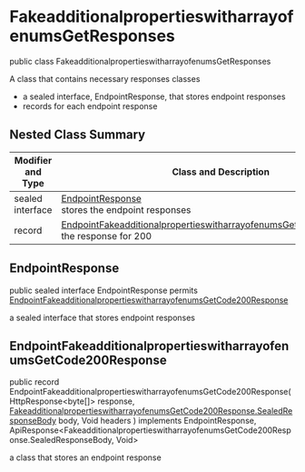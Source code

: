 # FakeadditionalpropertieswitharrayofenumsGetResponses

public class FakeadditionalpropertieswitharrayofenumsGetResponses

A class that contains necessary responses classes
- a sealed interface, EndpointResponse, that stores endpoint responses
- records for each endpoint response

## Nested Class Summary
| Modifier and Type | Class and Description |
| ----------------- | --------------------- |
| sealed interface | [EndpointResponse](#endpointresponse)<br> stores the endpoint responses |
| record | [EndpointFakeadditionalpropertieswitharrayofenumsGetCode200Response](#endpointfakeadditionalpropertieswitharrayofenumsgetcode200response)<br> the response for 200 |

## EndpointResponse
public sealed interface EndpointResponse permits<br>
[EndpointFakeadditionalpropertieswitharrayofenumsGetCode200Response](#endpointfakeadditionalpropertieswitharrayofenumsgetcode200response)

a sealed interface that stores endpoint responses

## EndpointFakeadditionalpropertieswitharrayofenumsGetCode200Response
public record EndpointFakeadditionalpropertieswitharrayofenumsGetCode200Response(
    HttpResponse<byte[]> response,
    [FakeadditionalpropertieswitharrayofenumsGetCode200Response.SealedResponseBody](../../../paths/fakeadditionalpropertieswitharrayofenums/get/responses/FakeadditionalpropertieswitharrayofenumsGetCode200Response.md#sealedresponsebody) body,
    Void headers
) implements EndpointResponse, ApiResponse<FakeadditionalpropertieswitharrayofenumsGetCode200Response.SealedResponseBody, Void><br>

a class that stores an endpoint response

